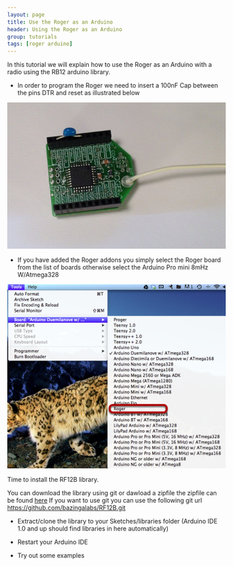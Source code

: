 ```yaml
---
layout: page
title: Use the Roger as an Arduino
header: Using the Roger as an Arduino
group: tutorials
tags: [roger arduino]
---
```


In this tutorial we will explain how to use the Roger as an Arduino with a radio using the RB12 arduino library.





* In order to program the Roger we need to insert a 100nF Cap between the pins DTR and reset as illustrated below


![Alt text](Using_Roger_as_arduino/images/roger_with_cap.jpg)


* If you have added the Roger addons you simply select the Roger board from the list of boards otherwise select the Arduino Pro mini 8mHz W/Atmega328


![Alt text](Add_Roger_addons_to_arduino_ide/images/media_1336594308192.png)


Time to install the RF12B library.

You can download the library using git or dawload a zipfile the zipfile can be found [here](https://github\.com/bazingalabs/RF12B/zipball/master)
If you want to use git you can use the following git url https://github.com/bazingalabs/RF12B.git

* Extract/clone the library to your Sketches/libraries folder (Arduino IDE 1.0 and up should find libraries in here automatically)

* Restart your Arduino IDE

* Try out some examples
